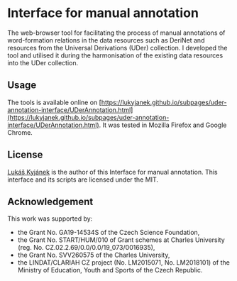 # Interface for manual annotation
The web-browser tool for facilitating the process of manual annotations of word-formation relations in the data resources such as DeriNet and resources from the Universal Derivations (UDer) collection. I developed the tool and utilised it during the harmonisation of the existing data resources into the UDer collection.


## Usage
The tools is available online on [https://lukyjanek.github.io/subpages/uder-annotation-interface/UDerAnnotation.html](https://lukyjanek.github.io/subpages/uder-annotation-interface/UDerAnnotation.html).
It was tested in Mozilla Firefox and Google Chrome.


## License
[Lukáš Kyjánek](https://lukyjanek.github.io/) is the author of this Interface for manual annotation.
This interface and its scripts are licensed under the MIT.


## Acknowledgement
This work was supported by:
- the Grant No. GA19-14534S of the Czech Science Foundation,
- the Grant No. START/HUM/010 of Grant schemes at Charles University (reg. No. CZ.02.2.69/0.0/0.0/19_073/0016935),
- the Grant No. SVV260575 of the Charles University,
- the LINDAT/CLARIAH CZ project (No. LM2015071, No. LM2018101) of the Ministry of Education, Youth and Sports of the Czech Republic.
